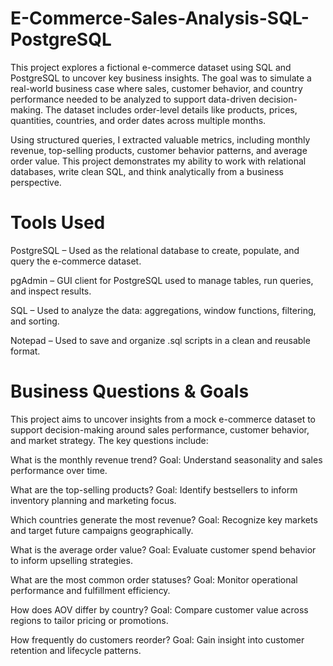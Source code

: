 # E-Commerce-Sales-Analysis-SQL-PostgreSQL
This project explores a fictional e-commerce dataset using SQL and PostgreSQL to uncover key business insights. The goal was to simulate a real-world business case where sales, customer behavior, and country performance needed to be analyzed to support data-driven decision-making. The dataset includes order-level details like products, prices, quantities, countries, and order dates across multiple months.

Using structured queries, I extracted valuable metrics, including monthly revenue, top-selling products, customer behavior patterns, and average order value. This project demonstrates my ability to work with relational databases, write clean SQL, and think analytically from a business perspective.

# Tools Used
PostgreSQL – Used as the relational database to create, populate, and query the e-commerce dataset.

pgAdmin – GUI client for PostgreSQL used to manage tables, run queries, and inspect results.

SQL – Used to analyze the data: aggregations, window functions, filtering, and sorting.

Notepad – Used to save and organize .sql scripts in a clean and reusable format.

#  Business Questions & Goals
This project aims to uncover insights from a mock e-commerce dataset to support decision-making around sales performance, customer behavior, and market strategy. 
The key questions include:

What is the monthly revenue trend?
Goal: Understand seasonality and sales performance over time.

What are the top-selling products?
Goal: Identify bestsellers to inform inventory planning and marketing focus.

Which countries generate the most revenue?
Goal: Recognize key markets and target future campaigns geographically.

What is the average order value?
Goal: Evaluate customer spend behavior to inform upselling strategies.

What are the most common order statuses?
Goal: Monitor operational performance and fulfillment efficiency.

How does AOV differ by country?
Goal: Compare customer value across regions to tailor pricing or promotions.

How frequently do customers reorder?
Goal: Gain insight into customer retention and lifecycle patterns.




